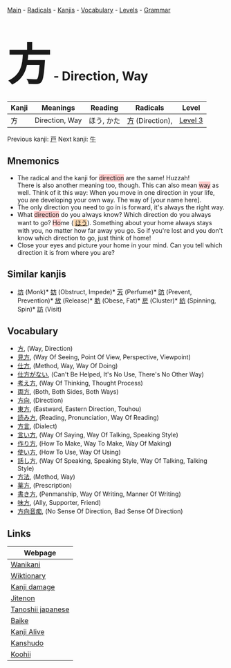 <style> bigfont {font-size: 100px}</style>
[Main](../index.md) -
[Radicals](../radicals.md) -
[Kanjis](../kanjis.md) -
[Vocabulary](../vocabulary.md) -
[Levels](../levels.md) -
[Grammar](../grammar.md)
# <bigfont> 方</bigfont> - Direction, Way 

| Kanji | Meanings | Reading | Radicals | Level |
| --- | --- | --- | --- | --- |
| 方 | Direction, Way | ほう, かた | [方](../radicals/方.md) (Direction),  | [Level 3](../levels/wk_level3.md) |

Previous kanji: [戸](戸.md) Next kanji: [牛](牛.md) 

## Mnemonics
 * The radical and the kanji for <span style="background-color:#ffcccb"> direction</span> are the same! Huzzah!<br />There is also another meaning too, though. This can also mean <span style="background-color:#ffcccb"> way</span> as well. Think of it this way: When you move in one direction in your life, you are developing your own way. The way of [your name here].
* The only direction you need to go in is forward, it's always the right way.
* What <span style="background-color:#ffcccb"> direction</span> do you always know? Which direction do you always want to go? <span style="background-color:#ffcccb"> Ho</span>me (<span style="background-color:#fed8b1"> [ほう](https://jisho.org/search/ほう)</span>). Something about your home always stays with you, no matter how far away you go. So if you're lost and you don't know which direction to go, just think of home!
* Close your eyes and picture your home in your mind. Can you tell which direction it is from where you are?


## Similar kanjis
 * [坊](坊.md) (Monk)* [妨](妨.md) (Obstruct, Impede)* [芳](芳.md) (Perfume)* [防](防.md) (Prevent, Prevention)* [放](放.md) (Release)* [肪](肪.md) (Obese, Fat)* [房](房.md) (Cluster)* [紡](紡.md) (Spinning, Spin)* [訪](訪.md) (Visit)


## Vocabulary
 * [方](../vocabulary/方.md), (Way, Direction)
* [見方](../vocabulary/方.md), (Way Of Seeing, Point Of View, Perspective, Viewpoint)
* [仕方](../vocabulary/方.md), (Method, Way, Way Of Doing)
* [仕方がない](../vocabulary/方.md), (Can't Be Helped, It's No Use, There's No Other Way)
* [考え方](../vocabulary/方.md), (Way Of Thinking, Thought Process)
* [両方](../vocabulary/方.md), (Both, Both Sides, Both Ways)
* [方向](../vocabulary/方.md), (Direction)
* [東方](../vocabulary/方.md), (Eastward, Eastern Direction, Touhou)
* [読み方](../vocabulary/方.md), (Reading, Pronunciation, Way Of Reading)
* [方言](../vocabulary/方.md), (Dialect)
* [言い方](../vocabulary/方.md), (Way Of Saying, Way Of Talking, Speaking Style)
* [作り方](../vocabulary/方.md), (How To Make, Way To Make, Way Of Making)
* [使い方](../vocabulary/方.md), (How To Use, Way Of Using)
* [話し方](../vocabulary/方.md), (Way Of Speaking, Speaking Style, Way Of Talking, Talking Style)
* [方法](../vocabulary/方.md), (Method, Way)
* [薬方](../vocabulary/方.md), (Prescription)
* [書き方](../vocabulary/方.md), (Penmanship, Way Of Writing, Manner Of Writing)
* [味方](../vocabulary/方.md), (Ally, Supporter, Friend)
* [方向音痴](../vocabulary/方.md), (No Sense Of Direction, Bad Sense Of Direction)



## Links 

| Webpage |
| --- |
| [Wanikani          ](https://www.wanikani.com/kanji/方) |
| [Wiktionary        ](https://en.wiktionary.org/wiki/方) |
| [Kanji damage      ](http://www.kanjidamage.com/kanji/search?utf8=✓&q=方) |
| [Jitenon           ](https://jitenon.com/kanji/方) |
| [Tanoshii japanese ](https://www.tanoshiijapanese.com/dictionary/kanji.cfm?k=方) |
| [Baike             ](https://baike.baidu.com/item/方) |
| [Kanji Alive       ](https://app.kanjialive.com/方) |
| [Kanshudo          ](https://www.kanshudo.com/searchmn?q=方) |
| [Koohii            ](https://kanji.koohii.com/study/kanji/方) |
